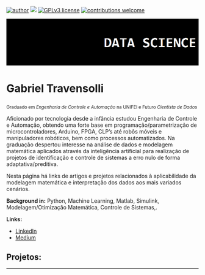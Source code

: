 ﻿[![author](https://img.shields.io/badge/author-travensolli-red.svg)](https://www.linkedin.com/in/gabrieltravensolli/) [![](https://img.shields.io/badge/python-3.7+-blue.svg)](https://www.python.org/downloads/release/python-365/) [![GPLv3 license](https://img.shields.io/badge/License-GPLv3-blue.svg)](http://perso.crans.org/besson/LICENSE.html) [![contributions welcome](https://img.shields.io/badge/contributions-welcome-brightgreen.svg?style=flat)](https://github.com/carlosfab/data_science/issues)

<p align="center">
  <img src="banner.png" >
</p>

# Gabriel Travensolli
<sub> Graduado em *Engenharia de Controle e Automação* na UNIFEI e Futuro *Cientista de Dados*</sub>

Aficionado por tecnologia desde a infância estudou Engenharia de Controle e Automação, obtendo uma forte base em programação/parametrização de microcontroladores, Arduino, FPGA, CLP’s até robôs móveis e manipuladores robóticos, bem como processos automatizados. Na graduação despertou interesse na análise de dados e modelagem matemática aplicados através da inteligência artificial para realização de projetos de identificação e controle de sistemas a erro nulo de forma adaptativa/preditiva.

Nesta página há links de artigos e projetos relacionados à aplicabilidade da modelagem matemática e interpretação dos dados aos mais variados cenários.

**Background in:** Python, Machine Learning, Matlab, Simulink, Modelagem/Otimização Matemática, Controle de Sistemas,.

**Links:**
* [LinkedIn](https://www.linkedin.com/in/gabrieltravensolli/)
* [Medium](https://medium.com/@g.travensolli)


## Projetos:


---




